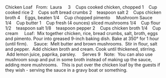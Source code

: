 Chicken Loaf
 
From:  Laura
 
 
3    Cups cooked chicken, chopped
1    Cup cooked rice
2    Cups soft bread crumbs
2    teaspoon salt
2    Cups chicken broth
4    Eggs, beaten
1/4    Cup chopped pimento
 
 
Mushroom Sauce
1/4    Cup butter
1    Cup fresh (4 ounces) sliced mushrooms
1/4    Cup flour
1/2    teaspoon salt
1/8    teaspoon pepper
2    Cups chicken broth
1/4    Cup cream
 
 
Loaf:  Mix together chicken, rice, bread crumbs, salt, broth, eggs and pimento.
Pour into greased 9-inch baking dish. 
Bake at 350° for 1 hour (until firm).  
 
Sauce:  Melt butter and brown mushrooms.  Stir in flour, salt and pepper.  Add chicken broth and cream. 
Cook until thickened, stirring.  Add lemon juice, paprika, parsley.  
 
Serves 9
 
Note:  You can also use mushroom soup and put in some broth instead of making up the sauce, adding more mushrooms.  
This is put over the chicken loaf by the guests if they wish - serving the sauce in a gravy boat or something.
